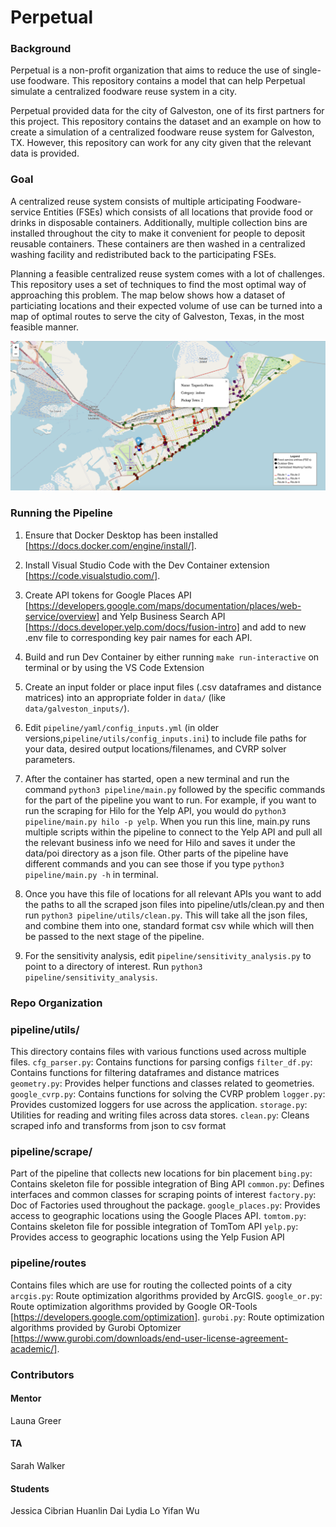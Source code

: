 # Perpetual

### Background

Perpetual is a non-profit organization that aims to reduce the use of single-use foodware. This repository contains a model that can help Perpetual simulate a centralized foodware reuse system in a city.

Perpetual provided data for the city of Galveston, one of its first partners for this project. This repository contains the dataset and an example on how to create a simulation of a centralized foodware reuse system for Galveston, TX. However, this repository can work for any city given that the relevant data is provided.

### Goal

A centralized reuse system consists of multiple articipating Foodware-service Entities (FSEs) which consists of all locations that provide food or drinks in disposable containers. Additionally, multiple collection bins are installed throughout the city to make it convenient for people to deposit reusable containers. These containers are then washed in a centralized washing facility and redistributed back to the participating FSEs.

Planning a feasible centralized reuse system comes with a lot of challenges. This repository uses a set of techniques to find the most optimal way of approaching this problem. The map below shows how a dataset of particiating locations and their expected volume of use can be turned into a map of optimal routes to serve the city of Galveston, Texas, in the most feasible manner.

![The interactive map can be found in the output directory](archive/mentor/images/galveston_map.png)


### Running the Pipeline

1. Ensure that Docker Desktop has been installed  [https://docs.docker.com/engine/install/].

2. Install Visual Studio Code with the Dev Container extension [https://code.visualstudio.com/].

3. Create API tokens for Google Places API [https://developers.google.com/maps/documentation/places/web-service/overview] and Yelp Business Search API [https://docs.developer.yelp.com/docs/fusion-intro] and add to new .env file to corresponding key pair names for each API.

4. Build and run Dev Container by either running `make run-interactive` on terminal or by using the VS Code Extension

5. Create an input folder or place input files (.csv dataframes and distance matrices) into an appropriate folder in `data/` (like `data/galveston_inputs/`).

6. Edit `pipeline/yaml/config_inputs.yml` (in older versions,`pipeline/utils/config_inputs.ini`) to include file paths for your data, desired output locations/filenames, and CVRP solver parameters.

7. After the container has started, open a new terminal and run the command `python3 pipeline/main.py` followed by the specific commands for the part of the pipeline you want to run. For example, if you want to run the scraping for Hilo for the Yelp API, you would do `python3 pipeline/main.py hilo -p yelp`. When you run this line, main.py runs multiple scripts within the pipeline to connect to the Yelp API and pull all the relevant business info we need for Hilo and saves it under the data/poi directory as a json file. Other parts of the pipeline have different commands and you can see those if you type `python3 pipeline/main.py -h` in terminal.

8. Once you have this file of locations for all relevant APIs you want to add the paths to all the scraped json files into pipeline/utls/clean.py and then run `python3 pipeline/utils/clean.py`. This will take all the json files, and combine them into one, standard format csv while which will then be passed to the next stage of the pipeline. 

9. For the sensitivity analysis, edit `pipeline/sensitivity_analysis.py` to point to a directory of interest. Run `python3 pipeline/sensitivity_analysis`.

### Repo Organization

### pipeline/utils/
This directory contains files with various functions used across multiple files.
`cfg_parser.py`: Contains functions for parsing configs
`filter_df.py`: Contains functions for filtering dataframes and distance matrices
`geometry.py`: Provides helper functions and classes related to geometries.
`google_cvrp.py`: Contains functions for solving the CVRP problem
`logger.py`: Provides customized loggers for use across the application.
`storage.py`: Utilities for reading and writing files across data stores.
`clean.py`: Cleans scraped info and transforms from json to csv format

### pipeline/scrape/
Part of the pipeline that collects new locations for bin placement 
`bing.py`: Contains skeleton file for possible integration of Bing API
`common.py`: Defines interfaces and common classes for scraping points of interest
`factory.py`: Doc of Factories used throughout the package.
`google_places.py`: Provides access to geographic locations using the Google Places API.
`tomtom.py`: Contains skeleton file for possible integration of TomTom API
`yelp.py`: Provides access to geographic locations using the Yelp Fusion API


### pipeline/routes
Contains files which are use for routing the collected points of a city
`arcgis.py`: Route optimization algorithms provided by ArcGIS.
`google_or.py`: Route optimization algorithms provided by Google OR-Tools [https://developers.google.com/optimization].
`gurobi.py`: Route optimization algorithms provided by Gurobi Optomizer [https://www.gurobi.com/downloads/end-user-license-agreement-academic/].


### Contributors
#### Mentor
Launa Greer
#### TA
Sarah Walker
#### Students
Jessica Cibrian
Huanlin Dai
Lydia Lo
Yifan Wu
